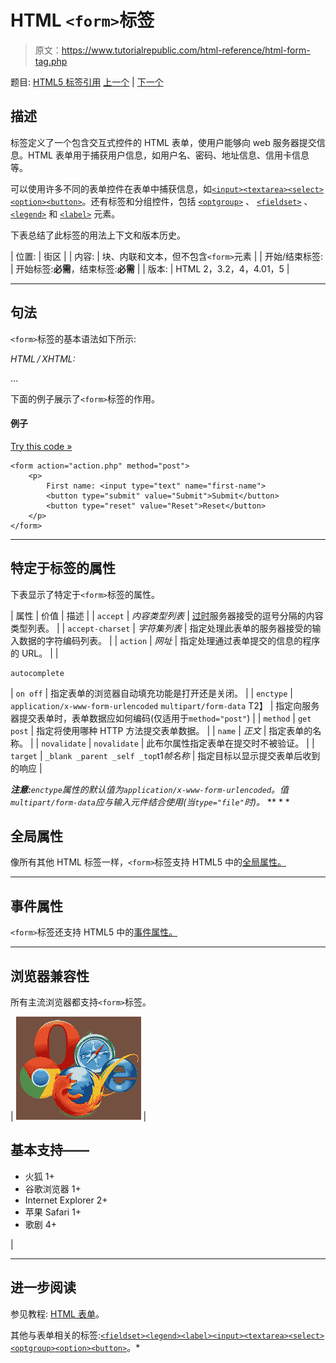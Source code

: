 # HTML `<form>`标签

> 原文：<https://www.tutorialrepublic.com/html-reference/html-form-tag.php>

题目: [HTML5 标签引用](html5-tags.php) [上一个](html5-footer-tag.php) | [下一个](html-frame-tag.php)

## 描述

标签定义了一个包含交互式控件的 HTML 表单，使用户能够向 web 服务器提交信息。HTML 表单用于捕获用户信息，如用户名、密码、地址信息、信用卡信息等。

可以使用许多不同的表单控件在表单中捕获信息，如[`<input>`](html-input-tag.php)[`<textarea>`](html-textarea-tag.php)[`<select>`](html-select-tag.php)[`<option>`](html-option-tag.php)[`<button>`](html-button-tag.php)。还有标签和分组控件，包括 [`<optgroup>`](html-optgroup-tag.php) 、 [`<fieldset>`](html-fieldset-tag.php) 、 [`<legend>`](html-legend-tag.php) 和 [`<label>`](html-label-tag.php) 元素。

下表总结了此标签的用法上下文和版本历史。

| 位置: | 街区 |
| 内容: | 块、内联和文本，但不包含`<form>`元素 |
| 开始/结束标签: | 开始标签:**必需**，结束标签:**必需** |
| 版本: | HTML 2，3.2，4，4.01，5 |

* * *

## 句法

`<form>`标签的基本语法如下所示:

*HTML / XHTML:* <form action="*URL*" method="get|post"> ... </form>

下面的例子展示了`<form>`标签的作用。

#### 例子

[Try this code »](../codelab.php?topic=html&file=form-tag "Try this code using online Editor")

```
<form action="action.php" method="post">
    <p>
        First name: <input type="text" name="first-name">
        <button type="submit" value="Submit">Submit</button>
        <button type="reset" value="Reset">Reset</button>
    </p>
</form>
```

* * *

## 特定于标签的属性

下表显示了特定于`<form>`标签的属性。

| 属性 | 价值 | 描述 |
| `accept` | *内容类型列表* | [过时](../definitions.php#obsolete "Not supported in HTML5")服务器接受的逗号分隔的内容类型列表。 |
| `accept-charset` | *字符集列表* | 指定处理此表单的服务器接受的输入数据的字符编码列表。 |
| `action` | *网址* | 指定处理通过表单提交的信息的程序的 URL。 |
| 

```
autocomplete 
```

 | `on
off` | 指定表单的浏览器自动填充功能是打开还是关闭。 |
| `enctype` | `application/x-www-form-urlencoded`
`multipart/form-data`
T2】 | 指定向服务器提交表单时，表单数据应如何编码(仅适用于`method="post"`) |
| `method` | `get
post` | 指定将使用哪种 HTTP 方法提交表单数据。 |
| `name` | *正文* | 指定表单的名称。 |
| `novalidate` | `novalidate` | 此布尔属性指定表单在提交时不被验证。 |
| `target` | `_blank
_parent
_self
_top`t1*帧名称* | 指定目标以显示提交表单后收到的响应 |

 ***注意:**`enctype`属性的默认值为`application/x-www-form-urlencoded`。值`multipart/form-data`应与输入元件结合使用(当`type="file"`时)。*  ** * *

## 全局属性

像所有其他 HTML 标签一样，`<form>`标签支持 HTML5 中的[全局属性。](html5-global-attributes.php)

* * *

## 事件属性

`<form>`标签还支持 HTML5 中的[事件属性。](html5-event-attributes.php)

* * *

## 浏览器兼容性

所有主流浏览器都支持`<form>`标签。

| ![Browsers Icon](img/e9331123c77668c1832e541c2fca1002.png) | 

## 基本支持——

*   火狐 1+
*   谷歌浏览器 1+
*   Internet Explorer 2+
*   苹果 Safari 1+
*   歌剧 4+

 |

* * *

## 进一步阅读

参见教程: [HTML 表单](../html-tutorial/html-forms.php)。

其他与表单相关的标签:[`<fieldset>`](html-fieldset-tag.php)[`<legend>`](html-legend-tag.php)[`<label>`](html-label-tag.php)[`<input>`](html-input-tag.php)[`<textarea>`](html-textarea-tag.php)[`<select>`](html-select-tag.php)[`<optgroup>`](html-optgroup-tag.php)[`<option>`](html-option-tag.php)[`<button>`](html-button-tag.php)。* </form>